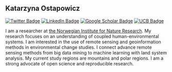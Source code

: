 ## Katarzyna Ostapowicz

[![Twitter Badge](https://img.shields.io/twitter/follow/ostapowiczkasia?style=social)](https://twitter.com/ostapowiczkasia)
[![LinkedIn Badge](https://img.shields.io/badge/My-LinkedIn-blue)](https://www.linkedin.com/in/katarzyna-ostapowicz-2a41593/)
[![Google Scholar Badge](https://img.shields.io/badge/Google-Scholar-lightgrey)](https://scholar.google.com/citations?user=7dxBUIcAAAAJ&hl=en&oi=ao)
[![UCB Badge](https://img.shields.io/badge/UCB-Staff-blue)](https://luclab.berkeley.edu/staff/katarzyna-ostapowicz/)


I am a researcher at [the Norwegian Institute for Nature Research](https://www.nina.no/english/Home). My research focuses on an understanding of coupled human-environmental systems. I am interested in the use of remote sensing and geoinformation methods in environmental change studies. I connect advance remote sensing methods from big data mining to machine learning with land system analysis. My current study regions are mountains and polar regions. I am a strong advocate of open science and reproducible research. 

